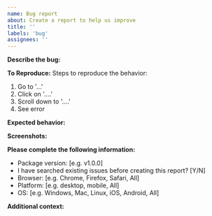 ```yaml
---
name: Bug report
about: Create a report to help us improve
title: ''
labels: 'bug'
assignees: ''
---
```


**Describe the bug:**
<!-- A clear and concise description of what the bug is. -->

**To Reproduce:**
Steps to reproduce the behavior:
1. Go to '...'
2. Click on '....'
3. Scroll down to '....'
4. See error

**Expected behavior:**
<!-- A clear and concise description of what you expected to happen. -->

**Screenshots:**
<!-- If applicable, add screenshots to help explain your problem. -->

**Please complete the following information:**
 - Package version: [e.g. v1.0.0]
 - I have searched existing issues before creating this report? [Y/N]
 - Browser: [e.g. Chrome, Firefox, Safari, All]
 - Platform: [e.g. desktop, mobile, All]
 - OS: [e.g. Windows, Mac, Linux, iOS, Android, All]

**Additional context:**
<!-- Add any other context about the problem here. -->
